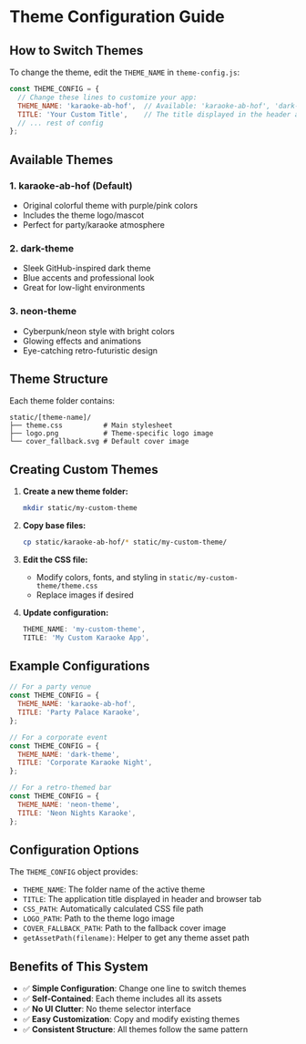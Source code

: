 # Theme Configuration Guide

## How to Switch Themes

To change the theme, edit the `THEME_NAME` in `theme-config.js`:

```javascript
const THEME_CONFIG = {
  // Change these lines to customize your app:
  THEME_NAME: 'karaoke-ab-hof',  // Available: 'karaoke-ab-hof', 'dark-theme', 'neon-theme'
  TITLE: 'Your Custom Title',    // The title displayed in the header and browser tab
  // ... rest of config
};
```

## Available Themes

### 1. **karaoke-ab-hof** (Default)
- Original colorful theme with purple/pink colors
- Includes the theme logo/mascot
- Perfect for party/karaoke atmosphere

### 2. **dark-theme**
- Sleek GitHub-inspired dark theme
- Blue accents and professional look
- Great for low-light environments

### 3. **neon-theme**
- Cyberpunk/neon style with bright colors
- Glowing effects and animations
- Eye-catching retro-futuristic design

## Theme Structure

Each theme folder contains:
```
static/[theme-name]/
├── theme.css          # Main stylesheet
├── logo.png           # Theme-specific logo image
└── cover_fallback.svg # Default cover image
```

## Creating Custom Themes

1. **Create a new theme folder:**
   ```bash
   mkdir static/my-custom-theme
   ```

2. **Copy base files:**
   ```bash
   cp static/karaoke-ab-hof/* static/my-custom-theme/
   ```

3. **Edit the CSS file:**
   - Modify colors, fonts, and styling in `static/my-custom-theme/theme.css`
   - Replace images if desired

4. **Update configuration:**
   ```javascript
   THEME_NAME: 'my-custom-theme',
   TITLE: 'My Custom Karaoke App',
   ```

## Example Configurations

```javascript
// For a party venue
const THEME_CONFIG = {
  THEME_NAME: 'karaoke-ab-hof',
  TITLE: 'Party Palace Karaoke',
};

// For a corporate event
const THEME_CONFIG = {
  THEME_NAME: 'dark-theme',
  TITLE: 'Corporate Karaoke Night',
};

// For a retro-themed bar
const THEME_CONFIG = {
  THEME_NAME: 'neon-theme',
  TITLE: 'Neon Nights Karaoke',
};
```

## Configuration Options

The `THEME_CONFIG` object provides:

- `THEME_NAME`: The folder name of the active theme
- `TITLE`: The application title displayed in header and browser tab
- `CSS_PATH`: Automatically calculated CSS file path
- `LOGO_PATH`: Path to the theme logo image
- `COVER_FALLBACK_PATH`: Path to the fallback cover image
- `getAssetPath(filename)`: Helper to get any theme asset path

## Benefits of This System

- ✅ **Simple Configuration**: Change one line to switch themes
- ✅ **Self-Contained**: Each theme includes all its assets
- ✅ **No UI Clutter**: No theme selector interface
- ✅ **Easy Customization**: Copy and modify existing themes
- ✅ **Consistent Structure**: All themes follow the same pattern